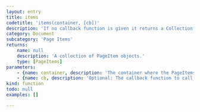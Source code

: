```yaml
---
layout: entry
title: items
codetitle: 'items(container, [cb])'
description: 'If no callback function is given it returns a Collection of items otherwise calls the given callback function for each of the PageItems in the given Document, Page, Layer or Group.'
category: Document
subcategory: 'Page Items'
returns:
    name: null
    description: 'A collection of PageItem objects.'
    type: [PageItems]
parameters:
    - {name: container, description: 'The container where the PageItems sit in', optional: false, type: [Document, Page, Layer, Group]}
    - {name: cb, description: 'Optional: The callback function to call for each PageItem. When this function returns false the loop stops. Passed arguments: `item`, `loopCount`.', optional: true, type: [null]}
kind: function
todo: null
examples: []

---
```

